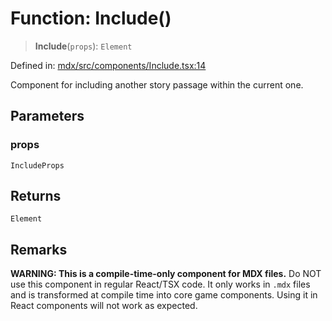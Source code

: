 # Function: Include()

> **Include**(`props`): `Element`

Defined in: [mdx/src/components/Include.tsx:14](https://github.com/laruss/react-text-game/blob/9170bd136d7f37dbbee8bf6f71732f065efa0401/packages/mdx/src/components/Include.tsx#L14)

Component for including another story passage within the current one.

## Parameters

### props

`IncludeProps`

## Returns

`Element`

## Remarks

**WARNING: This is a compile-time-only component for MDX files.**
Do NOT use this component in regular React/TSX code. It only works in `.mdx` files
and is transformed at compile time into core game components. Using it in React components
will not work as expected.
